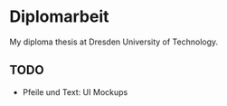 # Diplomarbeit

My diploma thesis at Dresden University of Technology.

## TODO

* Pfeile und Text: UI Mockups